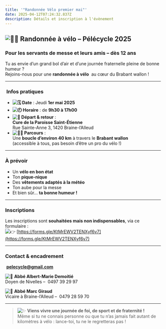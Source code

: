 ```yaml
---
title: '"Randonnée Vélo premier mai"'
date: 2025-04-12T07:24:32.837Z
description: Détails et inscription à l'évènement
---
```

## ![🚴‍♂️](https://fonts.gstatic.com/s/e/notoemoji/16.0/1f6b4_200d_2642_fe0f/72.png) **Randonnée à vélo – Pélécycle 2025**

### Pour les servants de messe et leurs amis – dès 12 ans

Tu as envie d’un grand bol d’air et d’une journée fraternelle pleine de bonne humeur ?\
Rejoins-nous pour une **randonnée à vélo**  au cœur du Brabant wallon !

- - -

###  **Infos pratiques**

* **![🗓](https://fonts.gstatic.com/s/e/notoemoji/16.0/1f5d3/72.png) Date** : Jeudi **1er mai 2025**
* **![🕘](https://fonts.gstatic.com/s/e/notoemoji/16.0/1f558/72.png) Horaire** : de **9h30 à 17h00**
* **![📍](https://fonts.gstatic.com/s/e/notoemoji/16.0/1f4cd/72.png) Départ & retour** :\
  **Cure de la Paroisse Saint-Étienne**\
  Rue Sainte-Anne 3, 1420 Braine-l’Alleud
* **![🚴‍♀️](https://fonts.gstatic.com/s/e/notoemoji/16.0/1f6b4_200d_2640_fe0f/72.png) Parcours** :\
  Une **boucle d’environ 40 km** à travers le **Brabant wallon**\
  (accessible à tous, pas besoin d’être un pro du vélo !)

- - -

### **À prévoir**

* Un **vélo en bon état**
* Ton **pique-nique**
* Des **vêtements adaptés à la météo**
* T﻿on aube pour la messe
* Et bien sûr… **ta bonne humeur !**

- - -

### **Inscriptions**

Les inscriptions sont **souhaitées mais non indispensables**, via ce formulaire :\
![👉](https://fonts.gstatic.com/s/e/notoemoji/16.0/1f449/72.png) [https://forms.gle/​KtMrEWV2TENXyf6v7](https://forms.gle/KtMrEWV2TENXyf6v7)

- - -

### **Contact & encadrement**

 **[pelecycle@gmail.com](<>)**

![👤](https://fonts.gstatic.com/s/e/notoemoji/16.0/1f464/72.png) **Abbé Albert-Marie Demoitié**\
Doyen de Nivelles –  0497 39 29 97

![👤](https://fonts.gstatic.com/s/e/notoemoji/16.0/1f464/72.png) **Abbé Marc Giraud**\
Vicaire à Braine-l’Alleud –  0479 28 59 70

- - -

> ![✨](https://fonts.gstatic.com/s/e/notoemoji/16.0/2728/72.png) **Viens vivre une journée de foi, de sport et de fraternité !**\
> Même si tu ne connais personne ou que tu n’as jamais fait autant de kilomètres à vélo : lance-toi, tu ne le regretteras pas !
